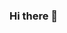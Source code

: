 ### Hi there 👋

<!--
**mellingkim/mellingkim** is a ✨ _special_ ✨ repository because its `README.md` (this file) appears on your GitHub profile.

Here are some ideas to get you started:

Hi my name is Na Hyun Kim. I'm a student of Gachon University. I have been studying software with my double major. I'll do my best to achieve my goal.
